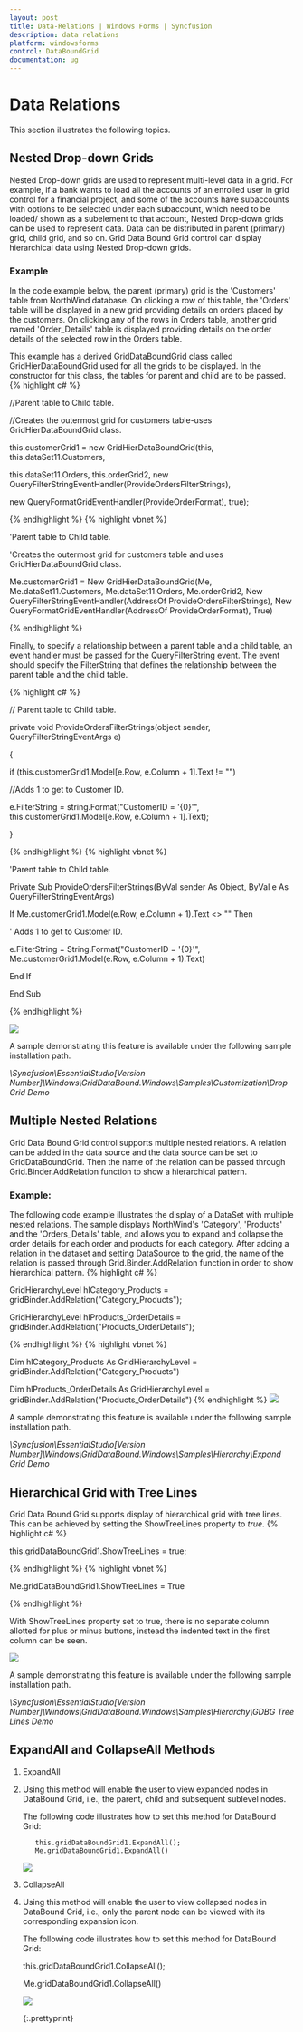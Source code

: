 ```yaml
---
layout: post
title: Data-Relations | Windows Forms | Syncfusion
description: data relations
platform: windowsforms
control: DataBoundGrid
documentation: ug
---
```


# Data Relations



This section illustrates the following topics.

## Nested Drop-down Grids

Nested Drop-down grids are used to represent multi-level data in a grid. For example, if a bank wants to load all the accounts of an enrolled user in grid control for a financial project, and some of the accounts have subaccounts with options to be selected under each subaccount, which need to be loaded/ shown as a subelement to that account, Nested Drop-down grids can be used to represent data. Data can be distributed in parent (primary) grid, child grid, and so on. Grid Data Bound Grid control can display hierarchical data using Nested Drop-down grids.

### Example

In the code example below, the parent (primary) grid is the 'Customers' table from NorthWind database. On clicking a row of this table, the 'Orders' table will be displayed in a new grid providing details on orders placed by the customers. On clicking any of the rows in Orders table, another grid named 'Order_Details' table is displayed providing details on the order details of the selected row in the Orders table.  

This example has a derived GridDataBoundGrid class called GridHierDataBoundGrid used for all the grids to be displayed. In the constructor for this class, the tables for parent and child are to be passed.
{% highlight c# %}




//Parent table to Child table.

//Creates the outermost grid for customers table-uses GridHierDataBoundGrid class.

this.customerGrid1 = new GridHierDataBoundGrid(this, this.dataSet11.Customers,

this.dataSet11.Orders, this.orderGrid2, new QueryFilterStringEventHandler(ProvideOrdersFilterStrings),

new QueryFormatGridEventHandler(ProvideOrderFormat), true);

{% endhighlight  %}
{% highlight vbnet %}





'Parent table to Child table.

'Creates the outermost grid for customers table and uses GridHierDataBoundGrid class.

Me.customerGrid1 = New GridHierDataBoundGrid(Me, Me.dataSet11.Customers, Me.dataSet11.Orders, Me.orderGrid2, New QueryFilterStringEventHandler(AddressOf ProvideOrdersFilterStrings), New QueryFormatGridEventHandler(AddressOf ProvideOrderFormat), True)

{% endhighlight  %}

Finally, to specify a relationship between a parent table and a child table, an event handler must be passed for the QueryFilterString event. The event should specify the FilterString that defines the relationship between the parent table and the child table.

{% highlight c# %}





// Parent table to Child table.

private void ProvideOrdersFilterStrings(object sender, QueryFilterStringEventArgs e)

{

if (this.customerGrid1.Model[e.Row, e.Column + 1].Text != "")



//Adds 1 to get to Customer ID.

e.FilterString = string.Format("CustomerID = '{0}'", this.customerGrid1.Model[e.Row, e.Column + 1].Text);

}


{% endhighlight  %}
{% highlight vbnet %}




'Parent table to Child table.

Private Sub ProvideOrdersFilterStrings(ByVal sender As Object, ByVal e As QueryFilterStringEventArgs)

If Me.customerGrid1.Model(e.Row, e.Column + 1).Text <> "" Then



' Adds 1 to get to Customer ID.

e.FilterString = String.Format("CustomerID = '{0}'", Me.customerGrid1.Model(e.Row, e.Column + 1).Text)

End If

End Sub

{% endhighlight  %}

![](Data-Relations_images/Data-Relations_img1.jpeg)



A sample demonstrating this feature is available under the following sample installation path.

_<Install Location>\Syncfusion\EssentialStudio\[Version Number]\Windows\GridDataBound.Windows\Samples\Customization\Drop Grid Demo_

## Multiple Nested Relations

Grid Data Bound Grid control supports multiple nested relations. A relation can be added in the data source and the data source can be set to GridDataBoundGrid. Then the name of the relation can be passed through Grid.Binder.AddRelation function to show a hierarchical pattern.

### Example:

The following code example illustrates the display of a DataSet with multiple nested relations. The sample displays NorthWind's 'Category', 'Products' and the 'Orders_Details' table, and allows you to expand and collapse the order details for each order and products for each category. After adding a relation in the dataset and setting DataSource to the grid, the name of the relation is passed through Grid.Binder.AddRelation function in order to show hierarchical pattern.
{% highlight c# %}




GridHierarchyLevel hlCategory_Products = gridBinder.AddRelation("Category_Products");

GridHierarchyLevel hlProducts_OrderDetails = gridBinder.AddRelation("Products_OrderDetails");

{% endhighlight  %}
{% highlight vbnet %}




Dim hlCategory_Products As GridHierarchyLevel = gridBinder.AddRelation("Category_Products")

Dim hlProducts_OrderDetails As GridHierarchyLevel = gridBinder.AddRelation("Products_OrderDetails")
{% endhighlight  %}
![](Data-Relations_images/Data-Relations_img2.jpeg) 


A sample demonstrating this feature is available under the following sample installation path.

_<Install Location>\Syncfusion\EssentialStudio\[Version Number]\Windows\GridDataBound.Windows\Samples\Hierarchy\Expand Grid Demo_

## Hierarchical Grid with Tree Lines

Grid Data Bound Grid supports display of hierarchical grid with tree lines. This can be achieved by setting the ShowTreeLines property to _true_. 
{% highlight c# %}




this.gridDataBoundGrid1.ShowTreeLines = true;


{% endhighlight  %}
{% highlight vbnet %}




Me.gridDataBoundGrid1.ShowTreeLines = True

{% endhighlight  %}

With ShowTreeLines property set to true, there is no separate column allotted for plus or minus buttons, instead the indented text in the first column can be seen. 

![](Data-Relations_images/Data-Relations_img3.jpeg) 



A sample demonstrating this feature is available under the following sample installation path.

_<Install Location>\Syncfusion\EssentialStudio\[Version Number]\Windows\GridDataBound.Windows\Samples\Hierarchy\GDBG Tree Lines Demo_

## ExpandAll and CollapseAll Methods

1. ExpandAll
1. Using this method will enable the user to view expanded nodes in DataBound Grid, i.e., the parent, child and subsequent sublevel nodes.

   The following code illustrates how to set this method for DataBound Grid:





          this.gridDataBoundGrid1.ExpandAll();
          Me.gridDataBoundGrid1.ExpandAll()

   ![](Data-Relations_images/Data-Relations_img4.jpeg)



2. CollapseAll
3. Using this method will enable the user to view collapsed nodes in DataBound Grid, i.e., only the parent node can be viewed with its corresponding expansion icon.

   The following code illustrates how to set this method for DataBound Grid:



   this.gridDataBoundGrid1.CollapseAll();



   Me.gridDataBoundGrid1.CollapseAll()

   ![](Data-Relations_images/Data-Relations_img5.jpeg) 

   {:.prettyprint}

